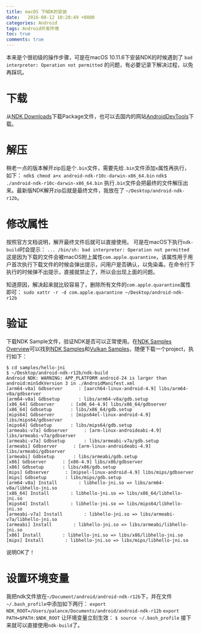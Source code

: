 ```yaml
---
title: macOS 下NDK的安装
date:   2016-08-12 10:28:49 +0800
categories: Android
tags: Android开发环境
toc: true
comments: true
---
```

本来是个很初级的操作步骤，可是在macOS 10.11.6下安装NDK的时候遇到了
`bad interpreter: Operation not permitted`
的问题，有必要记录下解决过程，以免再踩坑。
<!-- more -->
# 下载
从[NDK Downloads](https://developer.android.com/ndk/downloads/index.html)下载Package文件，也可以去国内的网站[AndroidDevTools](http://www.androiddevtools.cn/)下载。

# 解压
稍老一点的版本解开zip后是个`.bin`文件，需要先给`.bin`文件添加`x`属性再执行，如下：
`ndk$ chmod a+x android-ndk-r10c-darwin-x86_64.bin`
`ndk$ ./android-ndk-r10c-darwin-x86_64.bin`
执行`.bin`文件会把最终的文件解压出来。最新版NDK解开zip后就是最终文件，我放在了
`~/Desktop/android-ndk-r12b`。

# 修改属性
按照官方文档说明，解开最终文件后就可以直接使用。
可是在macOS下执行`ndk-build`时会提示：
`... /bin/sh: bad interpreter: Operation not permitted`
这是因为下载的文件会被macOS附上属性`com.apple.quarantine`，该属性用于用户首次执行下载文件的时候会弹出提示，问用户是否确认，以免染毒。在命令行下执行的时候弹不出提示，直接就禁止了，所以会出现上面的问题。

知道原因，解决起来就比较容易了，删除所有文件的`com.apple.quarantine`属性即可：
`sudo xattr -r -d com.apple.quarantine ~/Desktop/android-ndk-r12b`

# 验证
下载NDK Sample文件，验证NDK是否可以正常使用。在[NDK Samples Overview](https://developer.android.com/ndk/samples/index.html)可以找到[NDK Samples](https://github.com/googlesamples/android-ndk)和[Vulkan Samples](https://github.com/LunarG/VulkanSamples)，随便下载一个project，执行如下：
```
$ cd samples/hello-jni
$ ~/Desktop/android-ndk-r12b/ndk-build
Android NDK: WARNING: APP_PLATFORM android-24 is larger than android:minSdkVersion 3 in ./AndroidManifest.xml
[arm64-v8a] Gdbserver      : [aarch64-linux-android-4.9] libs/arm64-v8a/gdbserver
[arm64-v8a] Gdbsetup       : libs/arm64-v8a/gdb.setup
[x86_64] Gdbserver      : [x86_64-4.9] libs/x86_64/gdbserver
[x86_64] Gdbsetup       : libs/x86_64/gdb.setup
[mips64] Gdbserver      : [mips64el-linux-android-4.9] libs/mips64/gdbserver
[mips64] Gdbsetup       : libs/mips64/gdb.setup
[armeabi-v7a] Gdbserver      : [arm-linux-androideabi-4.9] libs/armeabi-v7a/gdbserver
[armeabi-v7a] Gdbsetup       : libs/armeabi-v7a/gdb.setup
[armeabi] Gdbserver      : [arm-linux-androideabi-4.9] libs/armeabi/gdbserver
[armeabi] Gdbsetup       : libs/armeabi/gdb.setup
[x86] Gdbserver      : [x86-4.9] libs/x86/gdbserver
[x86] Gdbsetup       : libs/x86/gdb.setup
[mips] Gdbserver      : [mipsel-linux-android-4.9] libs/mips/gdbserver
[mips] Gdbsetup       : libs/mips/gdb.setup
[arm64-v8a] Install        : libhello-jni.so => libs/arm64-v8a/libhello-jni.so
[x86_64] Install        : libhello-jni.so => libs/x86_64/libhello-jni.so
[mips64] Install        : libhello-jni.so => libs/mips64/libhello-jni.so
[armeabi-v7a] Install        : libhello-jni.so => libs/armeabi-v7a/libhello-jni.so
[armeabi] Install        : libhello-jni.so => libs/armeabi/libhello-jni.so
[x86] Install        : libhello-jni.so => libs/x86/libhello-jni.so
[mips] Install        : libhello-jni.so => libs/mips/libhello-jni.so
```
说明OK了！

# 设置环境变量
我把ndk文件放在`~/Document/android/android-ndk-r12b`下，并在文件`~/.bash_profile`中添加如下两行：
`export NDK_ROOT=/Users/palance/Documents/android/android-ndk-r12b`
`export PATH=$PATH:$NDK_ROOT`
让环境变量立刻生效：
`$ source ~/.bash_profile`
接下来就可以直接使用`ndk-build`了。